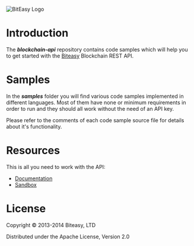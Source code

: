 ![BitEasy Logo](https://www.biteasy.com/assets/logos/logo_small.png)

# Introduction

The ***blockchain-api*** repository contains code samples which will help you to get started with the [Biteasy](https://www.biteasy.com) Blockchain REST API.

# Samples

In the ***samples*** folder you will find various code samples implemented in different languages. Most of them have none or minimum requirements in order to run and they should all work without the need of an API key.

Please refer to the comments of each code sample source file for details about it's functionality.

# Resources

This is all you need to work with the API:

* [Documentation](https://support.biteasy.com/kb)
* [Sandbox](https://www.biteasy.com/developers/sandbox)

# License

Copyright © 2013-2014 Biteasy, LTD 

Distributed under the Apache License, Version 2.0